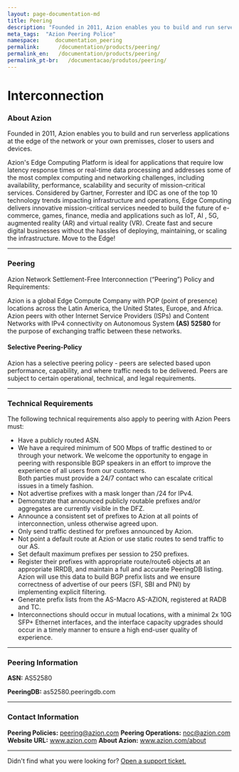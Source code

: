 ```yaml
---
layout: page-documentation-md
title: Peering
description: "Founded in 2011, Azion enables you to build and run serverless applications at the edge of the network or your own premisses, closer to users and devices."
meta_tags:  "Azion Peering Police"
namespace:     documentation_peering
permalink:      /documentation/products/peering/
permalink_en:   /documentation/products/peering/
permalink_pt-br:   /documentacao/produtos/peering/
---
```


# Interconnection

### About Azion
Founded in 2011, Azion enables you to build and run serverless applications at the edge of the network or your own premisses, closer to users and devices.

Azion's Edge Computing Platform is ideal for applications that require low latency response times or real-time data processing and addresses some of the most complex computing and networking challenges, including availability, performance, scalability and security of mission-critical services. Considered by Gartner, Forrester and IDC as one of the top 10 technology trends impacting infrastructure and operations, Edge Computing delivers innovative mission-critical services needed to build the future of e-commerce, games, finance, media and applications such as IoT, AI , 5G, augmented reality (AR) and virtual reality (VR). Create fast and secure digital businesses without the hassles of deploying, maintaining, or scaling the infrastructure. Move to the Edge!

---

### Peering

Azion Network Settlement-Free Interconnection (“Peering”) Policy and Requirements:

Azion is a global Edge Compute Company with POP (point of presence) locations across the Latin America, the United States, Europe, and Africa. Azion peers with other Internet Service Providers (ISPs) and Content Networks with IPv4 connectivity on Autonomous System **(AS) 52580** for the purpose of exchanging traffic between these networks.

#### Selective Peering-Policy

Azion has a selective peering policy - peers are selected based upon performance, capability, and where traffic needs to be delivered. Peers are subject to certain operational, technical, and legal requirements.

---

### Technical Requirements

The following technical requirements also apply to peering with Azion Peers must:


* Have a publicly routed ASN.
* We have a required minimum of 500 Mbps of traffic destined to or through your network. We welcome the opportunity to engage in peering with responsible BGP speakers in an effort to improve the experience of all users from our customers.<br>Both parties must provide a 24/7 contact who can escalate critical issues in a timely fashion.
* Not advertise prefixes with a mask longer than /24 for IPv4.
* Demonstrate that announced publicly routable prefixes and/or aggregates are currently visible in the DFZ.
* Announce a consistent set of prefixes to Azion at all points of interconnection, unless otherwise agreed upon.
* Only send traffic destined for prefixes announced by Azion.
* Not point a default route at Azion or use static routes to send traffic to our AS.
* Set default maximum prefixes per session to 250 prefixes.
* Register their prefixes with appropriate route/route6 objects at an appropriate IRRDB, and maintain a full and accurate PeeringDB listing. Azion will use this data to build BGP prefix lists and we ensure correctness of advertise of our peers (SFI, SBI and PNI) by implementing explicit filtering.
* Generate prefix lists from the AS-Macro AS-AZION, registered at RADB and TC.
* Interconnections should occur in mutual locations, with a minimal 2x 10G SFP+ Ethernet interfaces, and the interface capacity upgrades should occur in a timely manner to ensure a high end-user quality of experience.

---

### Peering Information

**ASN:** AS52580

**PeeringDB:** as52580.peeringdb.com

---

### Contact Information

**Peering Policies:** peering@azion.com
**Peering Operations:** noc@azion.com
**Website URL:** www.azion.com
**About Azion:** www.azion.com/about

---

Didn't find what you were looking for? [Open a support ticket.](https://tickets.azion.com/)
